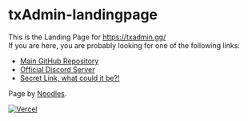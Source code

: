 # txAdmin-landingpage
This is the Landing Page for https://txadmin.gg/  
If you are here, you are probably looking for one of the following links:  
- [Main GitHub Repository](https://github.com/tabarra/txAdmin)
- [Official Discord Server](https://discord.gg/yWxjt9zPWR)
- [Secret Link, what could it be?!](https://youtu.be/8CKjNcSUNt8)  
  
Page by [Noodles](https://github.com/goodnightnoodles).

[![Vercel](https://www.datocms-assets.com/31049/1618983297-powered-by-vercel.svg)](https://vercel.com/?utm_source=txadmin&utm_campaign=oss)
